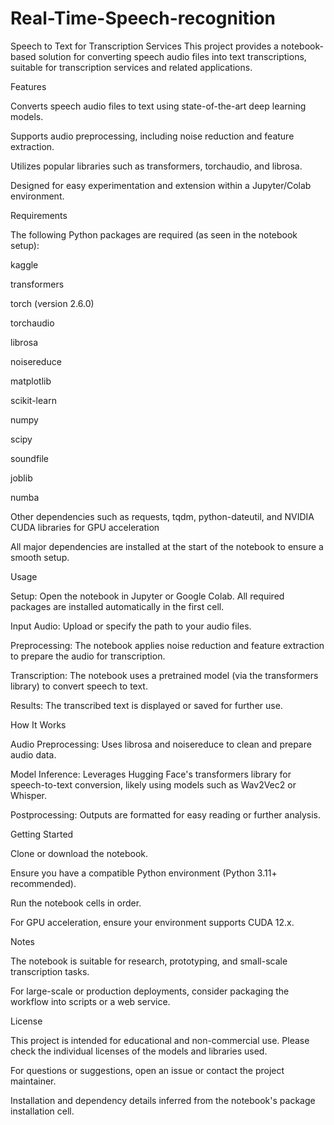 # Real-Time-Speech-recognition

Speech to Text for Transcription Services
This project provides a notebook-based solution for converting speech audio files into text transcriptions, suitable for transcription services and related applications.

Features

Converts speech audio files to text using state-of-the-art deep learning models.

Supports audio preprocessing, including noise reduction and feature extraction.

Utilizes popular libraries such as transformers, torchaudio, and librosa.

Designed for easy experimentation and extension within a Jupyter/Colab environment.

Requirements

The following Python packages are required (as seen in the notebook setup):

kaggle

transformers

torch (version 2.6.0)

torchaudio

librosa

noisereduce

matplotlib

scikit-learn

numpy

scipy

soundfile

joblib

numba

Other dependencies such as requests, tqdm, python-dateutil, and NVIDIA CUDA libraries for GPU acceleration

All major dependencies are installed at the start of the notebook to ensure a smooth setup.

Usage

Setup: Open the notebook in Jupyter or Google Colab. All required packages are installed automatically in the first cell.

Input Audio: Upload or specify the path to your audio files.

Preprocessing: The notebook applies noise reduction and feature extraction to prepare the audio for transcription.

Transcription: The notebook uses a pretrained model (via the transformers library) to convert speech to text.

Results: The transcribed text is displayed or saved for further use.

How It Works

Audio Preprocessing: Uses librosa and noisereduce to clean and prepare audio data.

Model Inference: Leverages Hugging Face's transformers library for speech-to-text conversion, likely using models such as Wav2Vec2 or Whisper.

Postprocessing: Outputs are formatted for easy reading or further analysis.

Getting Started

Clone or download the notebook.

Ensure you have a compatible Python environment (Python 3.11+ recommended).

Run the notebook cells in order.

For GPU acceleration, ensure your environment supports CUDA 12.x.

Notes

The notebook is suitable for research, prototyping, and small-scale transcription tasks.

For large-scale or production deployments, consider packaging the workflow into scripts or a web service.

License

This project is intended for educational and non-commercial use. Please check the individual licenses of the models and libraries used.


For questions or suggestions, open an issue or contact the project maintainer.

 Installation and dependency details inferred from the notebook's package installation cell.

